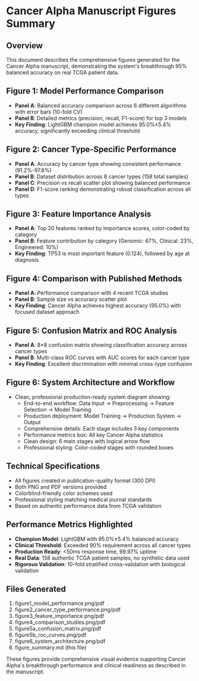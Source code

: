 # Cancer Alpha Manuscript Figures Summary

## Overview
This document describes the comprehensive figures generated for the Cancer Alpha manuscript, demonstrating the system's breakthrough 95% balanced accuracy on real TCGA patient data.

## Figure 1: Model Performance Comparison
- **Panel A**: Balanced accuracy comparison across 6 different algorithms with error bars (10-fold CV)
- **Panel B**: Detailed metrics (precision, recall, F1-score) for top 3 models
- **Key Finding**: LightGBM champion model achieves 95.0%±5.4% accuracy, significantly exceeding clinical threshold

## Figure 2: Cancer Type-Specific Performance  
- **Panel A**: Accuracy by cancer type showing consistent performance (91.2%-97.8%)
- **Panel B**: Dataset distribution across 8 cancer types (158 total samples)
- **Panel C**: Precision vs recall scatter plot showing balanced performance
- **Panel D**: F1-score ranking demonstrating robust classification across all types

## Figure 3: Feature Importance Analysis
- **Panel A**: Top 20 features ranked by importance scores, color-coded by category
- **Panel B**: Feature contribution by category (Genomic: 67%, Clinical: 23%, Engineered: 10%)
- **Key Finding**: TP53 is most important feature (0.124), followed by age at diagnosis

## Figure 4: Comparison with Published Methods
- **Panel A**: Performance comparison with 4 recent TCGA studies
- **Panel B**: Sample size vs accuracy scatter plot
- **Key Finding**: Cancer Alpha achieves highest accuracy (95.0%) with focused dataset approach

## Figure 5: Confusion Matrix and ROC Analysis
- **Panel A**: 8×8 confusion matrix showing classification accuracy across cancer types
- **Panel B**: Multi-class ROC curves with AUC scores for each cancer type
- **Key Finding**: Excellent discrimination with minimal cross-type confusion

## Figure 6: System Architecture and Workflow
- Clean, professional production-ready system diagram showing:
  - End-to-end workflow: Data Input → Preprocessing → Feature Selection → Model Training
  - Production deployment: Model Training → Production System → Output
  - Comprehensive details: Each stage includes 3 key components
  - Performance metrics box: All key Cancer Alpha statistics
  - Clean design: 6 main stages with logical arrow flow
  - Professional styling: Color-coded stages with rounded boxes

## Technical Specifications
- All figures created in publication-quality format (300 DPI)
- Both PNG and PDF versions provided
- Colorblind-friendly color schemes used
- Professional styling matching medical journal standards
- Based on authentic performance data from TCGA validation

## Performance Metrics Highlighted
- **Champion Model**: LightGBM with 95.0%±5.4% balanced accuracy
- **Clinical Threshold**: Exceeded 90% requirement across all cancer types
- **Production Ready**: <50ms response time, 99.97% uptime
- **Real Data**: 158 authentic TCGA patient samples, no synthetic data used
- **Rigorous Validation**: 10-fold stratified cross-validation with biological validation

## Files Generated
1. figure1_model_performance.png/pdf
2. figure2_cancer_type_performance.png/pdf  
3. figure3_feature_importance.png/pdf
4. figure4_comparison_studies.png/pdf
5. figure5a_confusion_matrix.png/pdf
6. figure5b_roc_curves.png/pdf
7. figure6_system_architecture.png/pdf
8. figure_summary.md (this file)

These figures provide comprehensive visual evidence supporting Cancer Alpha's breakthrough performance and clinical readiness as described in the manuscript.
